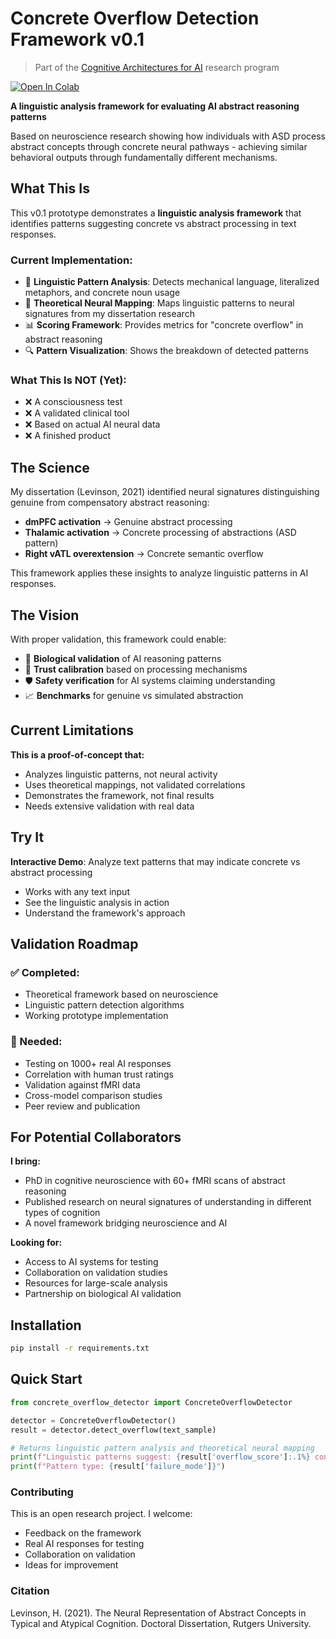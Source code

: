 # Concrete Overflow Detection Framework v0.1

> Part of the [Cognitive Architectures for AI](https://github.com/HillaryDanan/cognitive-architectures-ai) research program


[![Open In Colab](https://colab.research.google.com/assets/colab-badge.svg)](https://colab.research.google.com/github/HillaryDanan/concrete-overflow-detector/blob/main/Concrete_Overflow_Detector_Demo.ipynb)

**A linguistic analysis framework for evaluating AI abstract reasoning patterns**

Based on neuroscience research showing how individuals with ASD process abstract concepts through concrete neural pathways - achieving similar behavioral outputs through fundamentally different mechanisms.

## What This Is

This v0.1 prototype demonstrates a **linguistic analysis framework** that identifies patterns suggesting concrete vs abstract processing in text responses. 

### Current Implementation:
- 📝 **Linguistic Pattern Analysis**: Detects mechanical language, literalized metaphors, and concrete noun usage
- 🧠 **Theoretical Neural Mapping**: Maps linguistic patterns to neural signatures from my dissertation research
- 📊 **Scoring Framework**: Provides metrics for "concrete overflow" in abstract reasoning
- 🔍 **Pattern Visualization**: Shows the breakdown of detected patterns

### What This Is NOT (Yet):
- ❌ A consciousness test
- ❌ A validated clinical tool
- ❌ Based on actual AI neural data
- ❌ A finished product

## The Science

My dissertation (Levinson, 2021) identified neural signatures distinguishing genuine from compensatory abstract reasoning:
- **dmPFC activation** → Genuine abstract processing
- **Thalamic activation** → Concrete processing of abstractions (ASD pattern)
- **Right vATL overextension** → Concrete semantic overflow

This framework applies these insights to analyze linguistic patterns in AI responses.

## The Vision

With proper validation, this framework could enable:
- 🔬 **Biological validation** of AI reasoning patterns
- 🎯 **Trust calibration** based on processing mechanisms
- 🛡️ **Safety verification** for AI systems claiming understanding
- 📈 **Benchmarks** for genuine vs simulated abstraction

## Current Limitations

**This is a proof-of-concept that:**
- Analyzes linguistic patterns, not neural activity
- Uses theoretical mappings, not validated correlations
- Demonstrates the framework, not final results
- Needs extensive validation with real data

## Try It

**Interactive Demo**: Analyze text patterns that may indicate concrete vs abstract processing
- Works with any text input
- See the linguistic analysis in action
- Understand the framework's approach

## Validation Roadmap

### ✅ Completed:
- Theoretical framework based on neuroscience
- Linguistic pattern detection algorithms
- Working prototype implementation

### 🔄 Needed:
- Testing on 1000+ real AI responses
- Correlation with human trust ratings
- Validation against fMRI data
- Cross-model comparison studies
- Peer review and publication

## For Potential Collaborators

**I bring:**
- PhD in cognitive neuroscience with 60+ fMRI scans of abstract reasoning
- Published research on neural signatures of understanding in different types of cognition
- A novel framework bridging neuroscience and AI

**Looking for:**
- Access to AI systems for testing
- Collaboration on validation studies
- Resources for large-scale analysis
- Partnership on biological AI validation

## Installation

```bash
pip install -r requirements.txt
```

## Quick Start

```python
from concrete_overflow_detector import ConcreteOverflowDetector

detector = ConcreteOverflowDetector()
result = detector.detect_overflow(text_sample)

# Returns linguistic pattern analysis and theoretical neural mapping
print(f"Linguistic patterns suggest: {result['overflow_score']:.1%} concrete processing")
print(f"Pattern type: {result['failure_mode']}")
```

### Contributing
This is an open research project. I welcome:
- Feedback on the framework
- Real AI responses for testing
- Collaboration on validation
- Ideas for improvement

### Citation
Levinson, H. (2021). The Neural Representation of Abstract Concepts in 
Typical and Atypical Cognition. Doctoral Dissertation, Rutgers University.
